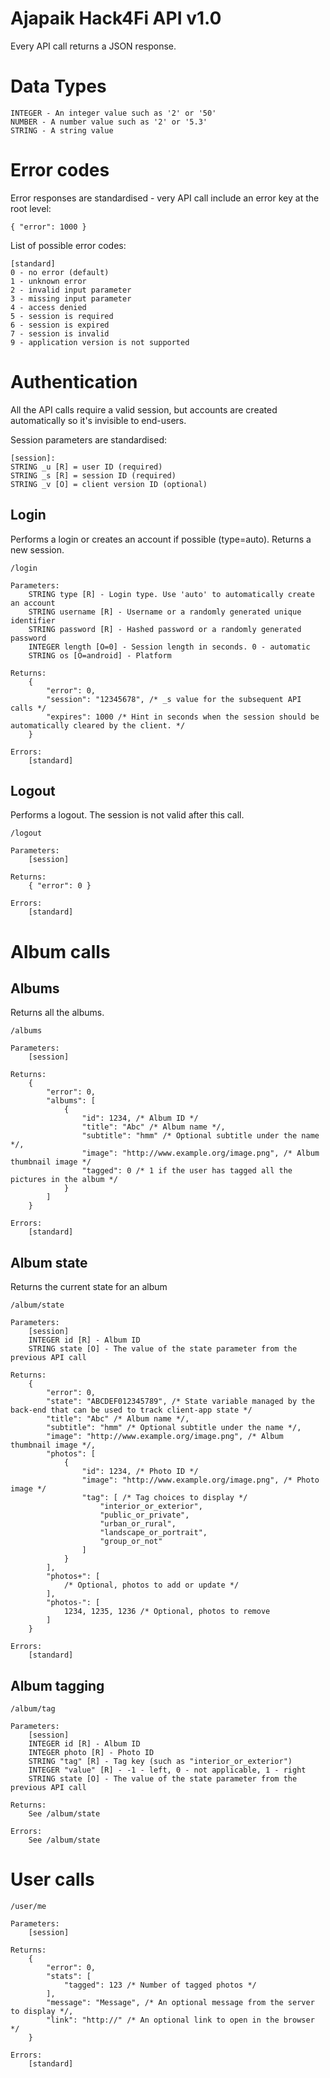 Ajapaik Hack4Fi API v1.0
=======

Every API call returns a JSON response.

# Data Types

	INTEGER - An integer value such as '2' or '50'
	NUMBER - A number value such as '2' or '5.3'
	STRING - A string value

# Error codes

Error responses are standardised - very API call include an error key at the root level:

	{ "error": 1000 }

List of possible error codes:

	[standard]
    0 - no error (default)
    1 - unknown error
    2 - invalid input parameter
    3 - missing input parameter
    4 - access denied
    5 - session is required
    6 - session is expired
    7 - session is invalid
    9 - application version is not supported

# Authentication

All the API calls require a valid session, but accounts are created automatically so it's invisible to end-users.

Session parameters are standardised:

	[session]:
	STRING _u [R] = user ID (required)
	STRING _s [R] = session ID (required)
	STRING _v [O] = client version ID (optional)

## Login

Performs a login or creates an account if possible (type=auto). Returns a new session.

	/login
    
    Parameters:
        STRING type [R] - Login type. Use 'auto' to automatically create an account
        STRING username [R] - Username or a randomly generated unique identifier
        STRING password [R] - Hashed password or a randomly generated password
        INTEGER length [O=0] - Session length in seconds. 0 - automatic
        STRING os [O=android] - Platform
    
    Returns:
        {
        	"error": 0,
        	"session": "12345678", /* _s value for the subsequent API calls */
        	"expires": 1000 /* Hint in seconds when the session should be automatically cleared by the client. */
        }
    
    Errors:
        [standard]

## Logout

Performs a logout. The session is not valid after this call.

	/logout
    
    Parameters:
        [session]
    
    Returns:
        { "error": 0 }
    
    Errors:
        [standard]

# Album calls

## Albums

Returns all the albums.

	/albums
	
	Parameters:
	    [session]
	
	Returns:
	    {
	        "error": 0,
	        "albums": [
	            {
	                "id": 1234, /* Album ID */
	                "title": "Abc" /* Album name */,
	                "subtitle": "hmm" /* Optional subtitle under the name */,
	                "image": "http://www.example.org/image.png", /* Album thumbnail image */
	                "tagged": 0 /* 1 if the user has tagged all the pictures in the album */
	            }
	        ]
	    }
	
	Errors:
	    [standard]

## Album state

Returns the current state for an album

    /album/state
    
    Parameters:
        [session]
        INTEGER id [R] - Album ID
        STRING state [O] - The value of the state parameter from the previous API call
    
    Returns:
        {
        	"error": 0,
        	"state": "ABCDEF012345789", /* State variable managed by the back-end that can be used to track client-app state */
	        "title": "Abc" /* Album name */,
	        "subtitle": "hmm" /* Optional subtitle under the name */,
	        "image": "http://www.example.org/image.png", /* Album thumbnail image */,
	        "photos": [
	        	{
	        		"id": 1234, /* Photo ID */
	        		"image": "http://www.example.org/image.png", /* Photo image */
	        		"tag": [ /* Tag choices to display */
	        			"interior_or_exterior",
	        			"public_or_private",
	        			"urban_or_rural",
	        			"landscape_or_portrait",
	        			"group_or_not"
	        		]
	        	}
	        ],
	        "photos+": [
	        	/* Optional, photos to add or update */
	        ],
	        "photos-": [
	        	1234, 1235, 1236 /* Optional, photos to remove
	        ]
        }
    
    Errors:
        [standard]

## Album tagging

    /album/tag
    
    Parameters:
        [session]
        INTEGER id [R] - Album ID
        INTEGER photo [R] - Photo ID
        STRING "tag" [R] - Tag key (such as "interior_or_exterior")
        INTEGER "value" [R] - -1 - left, 0 - not applicable, 1 - right
        STRING state [O] - The value of the state parameter from the previous API call
    
    Returns:
        See /album/state
    
    Errors:
        See /album/state

# User calls

	/user/me
	
	Parameters:
		[session]
	
	Returns:
		{
			"error": 0,
			"stats": [
				"tagged": 123 /* Number of tagged photos */
			],
			"message": "Message", /* An optional message from the server to display */,
			"link": "http://" /* An optional link to open in the browser */
		}
	
	Errors:
        [standard]
